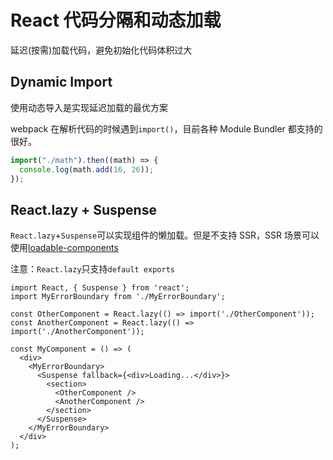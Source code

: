 # React 代码分隔和动态加载

延迟(按需)加载代码，避免初始化代码体积过大

## Dynamic Import

使用动态导入是实现延迟加载的最优方案

webpack 在解析代码的时候遇到`import()`，目前各种 Module Bundler 都支持的很好。

```js
import("./math").then((math) => {
  console.log(math.add(16, 26));
});
```

## React.lazy + Suspense

`React.lazy`+`Suspense`可以实现组件的懒加载。但是不支持 SSR，SSR 场景可以使用[loadable-components](https://github.com/gregberge/loadable-components)

注意：`React.lazy`只支持`default exports`

```JSX
import React, { Suspense } from 'react';
import MyErrorBoundary from './MyErrorBoundary';

const OtherComponent = React.lazy(() => import('./OtherComponent'));
const AnotherComponent = React.lazy(() => import('./AnotherComponent'));

const MyComponent = () => (
  <div>
    <MyErrorBoundary>
      <Suspense fallback={<div>Loading...</div>}>
        <section>
          <OtherComponent />
          <AnotherComponent />
        </section>
      </Suspense>
    </MyErrorBoundary>
  </div>
);
```

